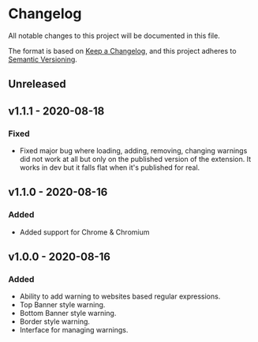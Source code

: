 # Changelog

All notable changes to this project will be documented in this file.

The format is based on [Keep a Changelog](https://keepachangelog.com/en/1.0.0/),
and this project adheres to [Semantic Versioning](https://semver.org/spec/v2.0.0.html).

## Unreleased

## v1.1.1 - 2020-08-18

### Fixed

- Fixed major bug where loading, adding, removing, changing warnings did not
  work at all but only on the published version of the extension. It works in
  dev but it falls flat when it's published for real.

## v1.1.0 - 2020-08-16

### Added

- Added support for Chrome & Chromium

## v1.0.0 - 2020-08-16

### Added

- Ability to add warning to websites based regular expressions.
- Top Banner style warning.
- Bottom Banner style warning.
- Border style warning.
- Interface for managing warnings.
